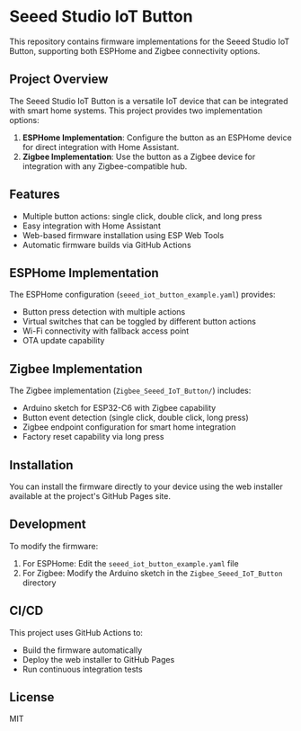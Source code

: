# Seeed Studio IoT Button

This repository contains firmware implementations for the Seeed Studio IoT Button, supporting both ESPHome and Zigbee connectivity options.

## Project Overview

The Seeed Studio IoT Button is a versatile IoT device that can be integrated with smart home systems. This project provides two implementation options:

1. **ESPHome Implementation**: Configure the button as an ESPHome device for direct integration with Home Assistant.
2. **Zigbee Implementation**: Use the button as a Zigbee device for integration with any Zigbee-compatible hub.

## Features

- Multiple button actions: single click, double click, and long press
- Easy integration with Home Assistant
- Web-based firmware installation using ESP Web Tools
- Automatic firmware builds via GitHub Actions

## ESPHome Implementation

The ESPHome configuration (`seeed_iot_button_example.yaml`) provides:

- Button press detection with multiple actions
- Virtual switches that can be toggled by different button actions
- Wi-Fi connectivity with fallback access point
- OTA update capability

## Zigbee Implementation

The Zigbee implementation (`Zigbee_Seeed_IoT_Button/`) includes:

- Arduino sketch for ESP32-C6 with Zigbee capability
- Button event detection (single click, double click, long press)
- Zigbee endpoint configuration for smart home integration
- Factory reset capability via long press

## Installation

You can install the firmware directly to your device using the web installer available at the project's GitHub Pages site.

## Development

To modify the firmware:

1. For ESPHome: Edit the `seeed_iot_button_example.yaml` file
2. For Zigbee: Modify the Arduino sketch in the `Zigbee_Seeed_IoT_Button` directory

## CI/CD

This project uses GitHub Actions to:
- Build the firmware automatically
- Deploy the web installer to GitHub Pages
- Run continuous integration tests

## License

MIT
